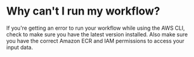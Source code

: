 # Why can't I run my workflow?<a name="no-run-workflow"></a>

If you're getting an error to run your workflow while using the AWS CLI, check to make sure you have the latest version installed\. Also make sure you have the correct Amazon ECR and IAM permissions to access your input data\. 